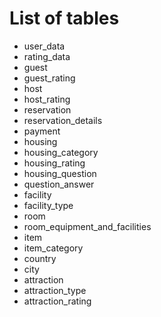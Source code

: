# List of tables

- user_data
- rating_data
- guest
- guest_rating
- host
- host_rating
- reservation
- reservation_details
- payment
- housing
- housing_category
- housing_rating
- housing_question
- question_answer
- facility
- facility_type
- room
- room_equipment_and_facilities
- item
- item_category
- country
- city
- attraction
- attraction_type
- attraction_rating
